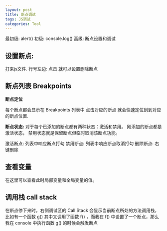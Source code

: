 ```yaml
---
layout: post
title: 断点调试
tags: JS调试
categories: Tool
---
```


 最初级:  alert()
初级: console.log()
高级: 断点设置和调试




## 设置断点:
打来js文件. 行号左边: 点击 就可以设置删除断点








## 断点列表 Breakpoints

**断点定位**

每个断点都会显示在 Breakpoints 列表中
点击对应的断点 就会快速定位到到对应的断点位置.




**断点状态:**
对于每个已添加的断点都有两种状态：激活和禁用。
刚添加的断点都是激活状态，
禁用状态就是保留断点但临时取消该断点功能。


激活断点:  列表中响应断点打勾
禁用断点:  列表中响应断点取消打勾
删除断点:  右键删除





## 查看变量
在这里可以查看此时局部变量和全局变量的值。





## 调用栈 call stack
在断点停下来时，右侧调试区的 Call Stack 会显示当前断点所处的方法调用栈，比如有一个函数 g() 其中又调用了函数 f() ，而我在 f() 中设置了一个断点，那么我在 console 中执行函数 g() 的时候会触发断点











